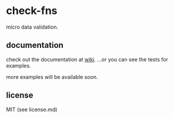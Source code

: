 # check-fns

micro data validation.

## documentation

check out the documentation at [wiki](https://github.com/diasbruno/check-fns/wiki/documentation).
...or you can see the tests for examples.

more examples will be available soon.

## license

MIT (see license.md)
